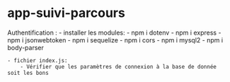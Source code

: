 # app-suivi-parcours

Authentification :
    - installer les modules: 
        - npm i dotenv
        - npm i express
        - npm i jsonwebtoken
        - npm i sequelize
        - npm i cors
        - npm i mysql2
        - npm i body-parser

    - fichier index.js:
        - Vérifier que les paramètres de connexion à la base de donnée soit les bons